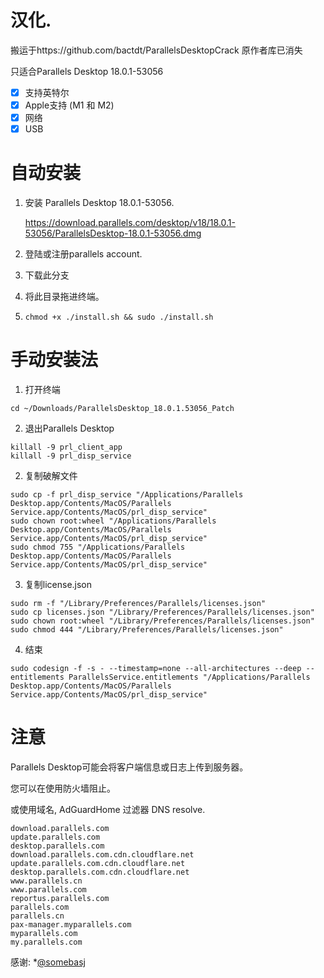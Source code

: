 # 汉化. 
搬运于https://github.com/bactdt/ParallelsDesktopCrack
原作者库已消失

只适合Parallels Desktop 18.0.1-53056

- [x] 支持英特尔
- [x] Apple支持 (M1 和 M2)
- [x] 网络
- [x] USB

# 自动安装

1. 安装 Parallels Desktop 18.0.1-53056.

    https://download.parallels.com/desktop/v18/18.0.1-53056/ParallelsDesktop-18.0.1-53056.dmg

2. 登陆或注册parallels account.

3. 下载此分支

4. 将此目录拖进终端。

5. `chmod +x ./install.sh && sudo ./install.sh`
# 手动安装法
1. 打开终端
```
cd ~/Downloads/ParallelsDesktop_18.0.1.53056_Patch
```

2. 退出Parallels Desktop

```
killall -9 prl_client_app
killall -9 prl_disp_service
```

2. 复制破解文件

```
sudo cp -f prl_disp_service "/Applications/Parallels Desktop.app/Contents/MacOS/Parallels Service.app/Contents/MacOS/prl_disp_service"
sudo chown root:wheel "/Applications/Parallels Desktop.app/Contents/MacOS/Parallels Service.app/Contents/MacOS/prl_disp_service"
sudo chmod 755 "/Applications/Parallels Desktop.app/Contents/MacOS/Parallels Service.app/Contents/MacOS/prl_disp_service"
```

3. 复制license.json

```
sudo rm -f "/Library/Preferences/Parallels/licenses.json"
sudo cp licenses.json "/Library/Preferences/Parallels/licenses.json"
sudo chown root:wheel "/Library/Preferences/Parallels/licenses.json"
sudo chmod 444 "/Library/Preferences/Parallels/licenses.json"
```

4. 结束

```
sudo codesign -f -s - --timestamp=none --all-architectures --deep --entitlements ParallelsService.entitlements "/Applications/Parallels Desktop.app/Contents/MacOS/Parallels Service.app/Contents/MacOS/prl_disp_service"
```

# 注意

Parallels Desktop可能会将客户端信息或日志上传到服务器。

您可以在使用防火墙阻止。

或使用域名, AdGuardHome 过滤器 DNS resolve.

```
download.parallels.com
update.parallels.com
desktop.parallels.com
download.parallels.com.cdn.cloudflare.net
update.parallels.com.cdn.cloudflare.net
desktop.parallels.com.cdn.cloudflare.net
www.parallels.cn
www.parallels.com
reportus.parallels.com
parallels.com
parallels.cn
pax-manager.myparallels.com
myparallels.com
my.parallels.com
```
感谢:
*[@somebasj](https://github.com/somebasj)
